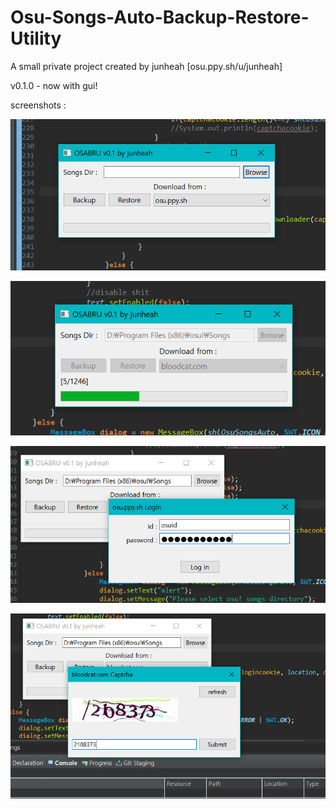 # Osu-Songs-Auto-Backup-Restore-Utility


A small private project created by junheah [osu.ppy.sh/u/junheah]


v0.1.0 - now with gui!


screenshots : 


![main](/Screenshots/osabru-main.PNG "main")


![download](/Screenshots/osabru-download.PNG "download")


![login](/Screenshots/osabru-login.PNG "login")


![captcha](/Screenshots/osabru-captcha.PNG "captcha")

